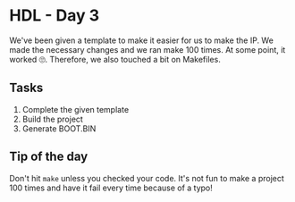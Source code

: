 # HDL - Day 3

We've been given a template to make it easier for us to make the IP. We made the necessary changes and we ran make 100 times. At some point, it worked 🙄. Therefore, we also touched a bit on Makefiles.

## Tasks

1. Complete the given template
2. Build the project
3. Generate BOOT.BIN

## Tip of the day

Don't hit `make` unless you checked your code. It's not fun to make a project 100 times and have it fail every time because of a typo!
